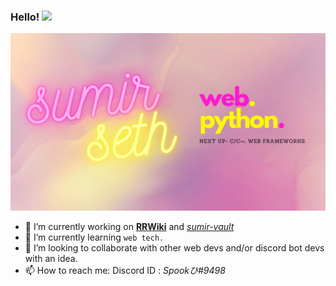 ### Hello! <img src="https://raw.githubusercontent.com/MartinHeinz/MartinHeinz/master/wave.gif" width="30px">

![Header](https://github.com/SumirSeth/sumirseth/blob/main/vibes.png?raw=true)
- 🔭 I’m currently working on <a href="https://rumbleroyale.net/"><b>RRWiki</b></a> and <a href="https://sumir.surge.sh"><i>sumir-vault</i></a>
- 🌱 I’m currently learning `web tech.`
- 👯 I’m looking to collaborate with other web devs and/or discord bot devs with an idea.
- 📫 How to reach me: Discord ID : _Spookひ#9498_
